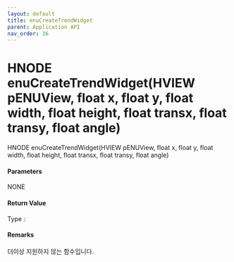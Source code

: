 ```yaml
---
layout: default
title: enuCreateTrendWidget
parent: Application API
nav_order: 36
---
```

# HNODE enuCreateTrendWidget\(HVIEW pENUView, float x, float y, float width, float height, float transx, float transy, float angle\)

HNODE enuCreateTrendWidget\(HVIEW pENUView, float x, float y, float width, float height, float transx, float transy, float angle\)

#### Parameters

NONE

#### Return Value

Type :

#### Remarks

더이상 지원하지 않는 함수입니다.

#### 



